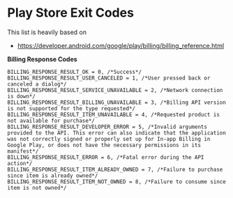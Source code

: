 # Play Store Exit Codes

This list is heavily based on

* https://developer.android.com/google/play/billing/billing_reference.html

**Billing Response Codes**

    BILLING_RESPONSE_RESULT_OK = 0, /*Success*/  	
    BILLING_RESPONSE_RESULT_USER_CANCELED = 1, /*User pressed back or canceled a dialog*/
    BILLING_RESPONSE_RESULT_SERVICE_UNAVAILABLE = 2, /*Network connection is down*/
    BILLING_RESPONSE_RESULT_BILLING_UNAVAILABLE = 3, /*Billing API version is not supported for the type requested*/
    BILLING_RESPONSE_RESULT_ITEM_UNAVAILABLE = 4, /*Requested product is not available for purchase*/
    BILLING_RESPONSE_RESULT_DEVELOPER_ERROR = 5, /*Invalid arguments provided to the API. This error can also indicate that the application was not correctly signed or properly set up for In-app Billing in Google Play, or does not have the necessary permissions in its manifest*/
    BILLING_RESPONSE_RESULT_ERROR = 6, /*Fatal error during the API action*/
    BILLING_RESPONSE_RESULT_ITEM_ALREADY_OWNED = 7, /*Failure to purchase since item is already owned*/
    BILLING_RESPONSE_RESULT_ITEM_NOT_OWNED = 8, /*Failure to consume since item is not owned*/

